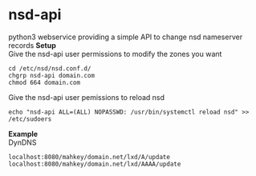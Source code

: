 # nsd-api
python3 webservice providing a simple API to change nsd nameserver records
**Setup**<br />
Give the nsd-api user permissions to modify the zones you want<br />
```
cd /etc/nsd/nsd.conf.d/
chgrp nsd-api domain.com
chmod 664 domain.com
```
Give the nsd-api user pemissions to reload nsd<br />
```
echo "nsd-api ALL=(ALL) NOPASSWD: /usr/bin/systemctl reload nsd" >> /etc/sudoers
```
**Example**<br />
DynDNS
```
localhost:8080/mahkey/domain.net/lxd/A/update
localhost:8080/mahkey/domain.net/lxd/AAAA/update
```
